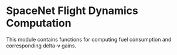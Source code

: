 # SpaceNet Flight Dynamics Computation

This module contains functions for computing fuel consumption and corresponding delta-v gains.